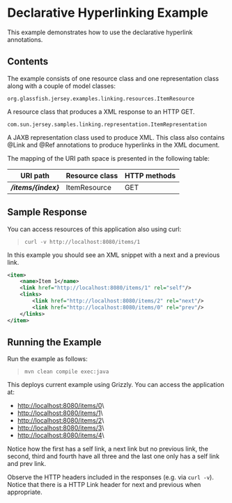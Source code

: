 <!--

    DO NOT ALTER OR REMOVE COPYRIGHT NOTICES OR THIS HEADER.

    Copyright (c) 2015 Oracle and/or its affiliates. All rights reserved.

    The contents of this file are subject to the terms of either the GNU
    General Public License Version 2 only ("GPL") or the Common Development
    and Distribution License("CDDL") (collectively, the "License").  You
    may not use this file except in compliance with the License.  You can
    obtain a copy of the License at
    http://glassfish.java.net/public/CDDL+GPL_1_1.html
    or packager/legal/LICENSE.txt.  See the License for the specific
    language governing permissions and limitations under the License.

    When distributing the software, include this License Header Notice in each
    file and include the License file at packager/legal/LICENSE.txt.

    GPL Classpath Exception:
    Oracle designates this particular file as subject to the "Classpath"
    exception as provided by Oracle in the GPL Version 2 section of the License
    file that accompanied this code.

    Modifications:
    If applicable, add the following below the License Header, with the fields
    enclosed by brackets [] replaced by your own identifying information:
    "Portions Copyright [year] [name of copyright owner]"

    Contributor(s):
    If you wish your version of this file to be governed by only the CDDL or
    only the GPL Version 2, indicate your decision by adding "[Contributor]
    elects to include this software in this distribution under the [CDDL or GPL
    Version 2] license."  If you don't indicate a single choice of license, a
    recipient has the option to distribute your version of this file under
    either the CDDL, the GPL Version 2 or to extend the choice of license to
    its licensees as provided above.  However, if you add GPL Version 2 code
    and therefore, elected the GPL Version 2 license, then the option applies
    and therefore, elected the GPL Version 2 license, then the option applies
    only if the new code is made subject to such option by the copyright
    holder.

-->

Declarative Hyperlinking Example
================================

This example demonstrates how to use the declarative hyperlink
annotations.

Contents
--------

The example consists of one resource class and one representation class
along with a couple of model classes:

`org.glassfish.jersey.examples.linking.resources.ItemResource`

A resource class that produces a XML response to an HTTP GET.

`com.sun.jersey.samples.linking.representation.ItemRepresentation`

A JAXB representation class used to produce XML. This class also
contains @Link and @Ref annotations to produce hyperlinks in the
XML document.

The mapping of the URI path space is presented in the following table:

URI path               | Resource class   | HTTP methods
---------------------- | ---------------- | --------------
**_/items/{index}_**   | ItemResource     | GET

Sample Response
---------------

You can access resources of this application also using curl:

>     curl -v http://localhost:8080/items/1

In this example you should see an XML snippet with a next and a previous
link.

```xml
<item>
    <name>Item 1</name>
    <link href="http://localhost:8080/items/1" rel="self"/>
    <links>
        <link href="http://localhost:8080/items/2" rel="next"/>
        <link href="http://localhost:8080/items/0" rel="prev"/>
    </links>
</item>
```

Running the Example
-------------------

Run the example as follows:

>     mvn clean compile exec:java

This deploys current example using Grizzly. You can access the
application at:

-   <http://localhost:8080/items/0>\
-   <http://localhost:8080/items/1>\
-   <http://localhost:8080/items/2>\
-   <http://localhost:8080/items/3>\
-   <http://localhost:8080/items/4>\

Notice how the first has a self link, a next link but no previous link,
the second, third and fourth have all three and the last one only has a
self link and prev link.

Observe the HTTP headers included in the responses (e.g. via `curl -v`).
Notice that there is a HTTP Link header for next and previous when
appropriate.